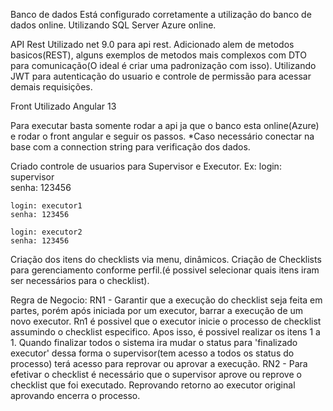 Banco de dados
    Está configurado corretamente a utilização do banco de dados online.
    Utilizando SQL Server Azure online.


API Rest
    Utilizado net 9.0 para api rest. Adicionado alem de metodos basicos(REST), alguns exemplos de metodos mais complexos com DTO para comunicação(O ideal é criar uma padronização com isso).
    Utilizando JWT para autenticação do usuario e controle de permissão para acessar demais requisições.

Front
    Utilizado Angular 13


Para executar basta somente rodar a api ja que o banco esta online(Azure) e rodar o front angular e seguir os passos. 
*Caso necessário conectar na base com a connection string para verificação dos dados.

Criado controle de usuarios para Supervisor e Executor.
Ex: login: supervisor   
    senha: 123456

    login: executor1
    senha: 123456

    login: executor2
    senha: 123456

Criação dos itens do checklists via menu, dinâmicos.
Criação de Checklists para gerenciamento conforme perfil.(é possivel selecionar quais itens iram ser necessários para o checklist).

Regra de Negocio: 
    RN1 - Garantir que a execução do checklist seja feita em partes, porém após iniciada por um executor, barrar a execução de um novo executor. 
        Rn1 é possivel que o executor inicie o processo de checklist assumindo o checklist especifico. Apos isso, é possivel realizar os itens 1 a 1. 
        Quando finalizar todos o sistema ira mudar o status para 'finalizado executor' dessa forma o supervisor(tem acesso a todos os status do processo) terá acesso para reprovar ou aprovar a execução.
    RN2 - Para efetivar o checklist é necessário que o supervisor aprove ou reprove o checklist que foi executado.
        Reprovando retorno ao executor original aprovando encerra o processo.
